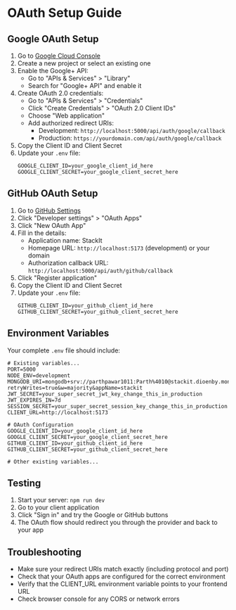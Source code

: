 # OAuth Setup Guide

## Google OAuth Setup

1. Go to [Google Cloud Console](https://console.cloud.google.com/)
2. Create a new project or select an existing one
3. Enable the Google+ API:
   - Go to "APIs & Services" > "Library"
   - Search for "Google+ API" and enable it
4. Create OAuth 2.0 credentials:
   - Go to "APIs & Services" > "Credentials"
   - Click "Create Credentials" > "OAuth 2.0 Client IDs"
   - Choose "Web application"
   - Add authorized redirect URIs:
     - Development: `http://localhost:5000/api/auth/google/callback`
     - Production: `https://yourdomain.com/api/auth/google/callback`
5. Copy the Client ID and Client Secret
6. Update your `.env` file:
   ```
   GOOGLE_CLIENT_ID=your_google_client_id_here
   GOOGLE_CLIENT_SECRET=your_google_client_secret_here
   ```

## GitHub OAuth Setup

1. Go to [GitHub Settings](https://github.com/settings/developers)
2. Click "Developer settings" > "OAuth Apps"
3. Click "New OAuth App"
4. Fill in the details:
   - Application name: StackIt
   - Homepage URL: `http://localhost:5173` (development) or your domain
   - Authorization callback URL: `http://localhost:5000/api/auth/github/callback`
5. Click "Register application"
6. Copy the Client ID and Client Secret
7. Update your `.env` file:
   ```
   GITHUB_CLIENT_ID=your_github_client_id_here
   GITHUB_CLIENT_SECRET=your_github_client_secret_here
   ```

## Environment Variables

Your complete `.env` file should include:

```env
# Existing variables...
PORT=5000
NODE_ENV=development
MONGODB_URI=mongodb+srv://parthpawar1011:Parth%4010@stackit.dioenby.mongodb.net/stackit?retryWrites=true&w=majority&appName=stackit
JWT_SECRET=your_super_secret_jwt_key_change_this_in_production
JWT_EXPIRES_IN=7d
SESSION_SECRET=your_super_secret_session_key_change_this_in_production
CLIENT_URL=http://localhost:5173

# OAuth Configuration
GOOGLE_CLIENT_ID=your_google_client_id_here
GOOGLE_CLIENT_SECRET=your_google_client_secret_here
GITHUB_CLIENT_ID=your_github_client_id_here
GITHUB_CLIENT_SECRET=your_github_client_secret_here

# Other existing variables...
```

## Testing

1. Start your server: `npm run dev`
2. Go to your client application
3. Click "Sign in" and try the Google or GitHub buttons
4. The OAuth flow should redirect you through the provider and back to your app

## Troubleshooting

- Make sure your redirect URIs match exactly (including protocol and port)
- Check that your OAuth apps are configured for the correct environment
- Verify that the CLIENT_URL environment variable points to your frontend URL
- Check browser console for any CORS or network errors
